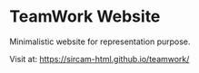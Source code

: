 # TeamWork Website
Minimalistic website for representation purpose.

Visit at:  https://sircam-html.github.io/teamwork/
